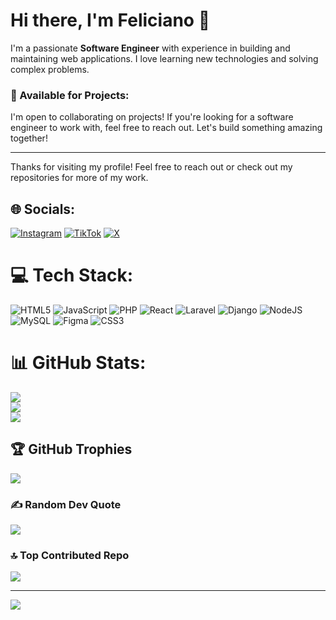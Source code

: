 # Hi there, I'm Feliciano 👋

I'm a passionate **Software Engineer** with experience in building and maintaining web applications. I love learning new technologies and solving complex problems.

### 💼 Available for Projects:
I'm open to collaborating on projects! If you're looking for a software engineer to work with, feel free to reach out. Let's build something amazing together!

---

Thanks for visiting my profile! Feel free to reach out or check out my repositories for more of my work.

## 🌐 Socials:
[![Instagram](https://img.shields.io/badge/Instagram-%23E4405F.svg?logo=Instagram&logoColor=white)](https://instagram.com/larry_.77) [![TikTok](https://img.shields.io/badge/TikTok-%23000000.svg?logo=TikTok&logoColor=white)](https://tiktok.com/@larry_.77) [![X](https://img.shields.io/badge/X-black.svg?logo=X&logoColor=white)](https://x.com/NapiTech_) 

# 💻 Tech Stack:
![HTML5](https://img.shields.io/badge/html5-%23E34F26.svg?style=for-the-badge&logo=html5&logoColor=white) ![JavaScript](https://img.shields.io/badge/javascript-%23323330.svg?style=for-the-badge&logo=javascript&logoColor=%23F7DF1E) ![PHP](https://img.shields.io/badge/php-%23777BB4.svg?style=for-the-badge&logo=php&logoColor=white) ![React](https://img.shields.io/badge/react-%2320232a.svg?style=for-the-badge&logo=react&logoColor=%2361DAFB) ![Laravel](https://img.shields.io/badge/laravel-%23FF2D20.svg?style=for-the-badge&logo=laravel&logoColor=white) ![Django](https://img.shields.io/badge/django-%23092E20.svg?style=for-the-badge&logo=django&logoColor=white) ![NodeJS](https://img.shields.io/badge/node.js-6DA55F?style=for-the-badge&logo=node.js&logoColor=white) ![MySQL](https://img.shields.io/badge/mysql-4479A1.svg?style=for-the-badge&logo=mysql&logoColor=white) ![Figma](https://img.shields.io/badge/figma-%23F24E1E.svg?style=for-the-badge&logo=figma&logoColor=white) ![CSS3](https://img.shields.io/badge/css3-%231572B6.svg?style=for-the-badge&logo=css3&logoColor=white)
# 📊 GitHub Stats:
![](https://github-readme-stats.vercel.app/api?username=NapiTech-dev&theme=merko&hide_border=false&include_all_commits=false&count_private=false)<br/>
![](https://nirzak-streak-stats.vercel.app/?user=NapiTech-dev&theme=merko&hide_border=false)<br/>
![](https://github-readme-stats.vercel.app/api/top-langs/?username=NapiTech-dev&theme=merko&hide_border=false&include_all_commits=false&count_private=false&layout=compact)

## 🏆 GitHub Trophies
![](https://github-profile-trophy.vercel.app/?username=NapiTech-dev&theme=merko&no-frame=false&no-bg=false&margin-w=4)

### ✍️ Random Dev Quote
![](https://quotes-github-readme.vercel.app/api?type=horizontal&theme=merko)

### 🔝 Top Contributed Repo
![](https://github-contributor-stats.vercel.app/api?username=NapiTech-dev&limit=5&theme=merko&combine_all_yearly_contributions=true)

---
[![](https://visitcount.itsvg.in/api?id=NapiTech-dev&icon=2&color=0)](https://visitcount.itsvg.in)

<!-- Proudly created with GPRM ( https://gprm.itsvg.in ) -->
